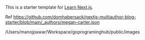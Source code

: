 This is a starter template for [Learn Next.js](https://nextjs.org/learn).

Ref 
https://github.com/domhabersack/nextjs-multiauthor-blog-starter/blob/main/_authors/megan-carter.json

/Users/manojpawar/Workspace/goprograminghub/public/images